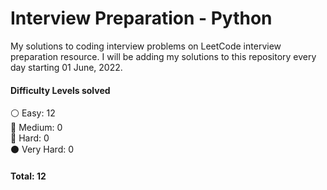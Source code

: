 # Interview Preparation - Python

My solutions to coding interview problems on LeetCode interview preparation resource. I will be adding my solutions to this repository every day starting  01 June, 2022.

#### Difficulty Levels solved </br>

⚪ Easy: 12 </br>
🔵 Medium: 0 </br>
🔴 Hard: 0  </br>
⚫ Very Hard: 0  </br>

#### Total: 12
